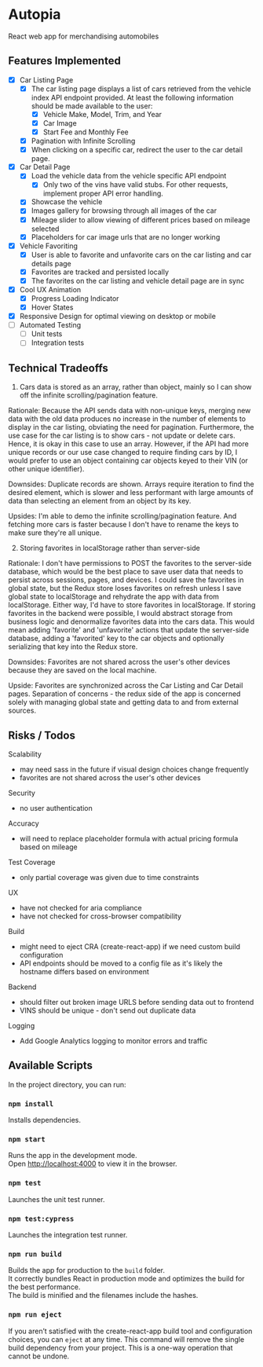# Autopia

React web app for merchandising automobiles

## Features Implemented

- [x] Car Listing Page
  - [x] The car listing page displays a list of cars retrieved from the vehicle index API endpoint provided. At least the following information should be made available to the user:
    - [x] Vehicle Make, Model, Trim, and Year
    - [x] Car Image
    - [x] Start Fee and Monthly Fee
  - [x] Pagination with Infinite Scrolling
  - [x] When clicking on a specific car, redirect the user to the car detail page.
- [x] Car Detail Page
  - [x] Load the vehicle data from the vehicle specific API endpoint
    - [x] Only two of the vins have valid stubs. For other requests, implement proper API error handling.
  - [x] Showcase the vehicle
  - [x] Images gallery for browsing through all images of the car
  - [x] Mileage slider to allow viewing of different prices based on mileage selected
  - [x] Placeholders for car image urls that are no longer working
- [x] Vehicle Favoriting
  - [x] User is able to favorite and unfavorite cars on the car listing and car details page
  - [x] Favorites are tracked and persisted locally
  - [x] The favorites on the car listing and vehicle detail page are in sync
- [x] Cool UX Animation
  - [x] Progress Loading Indicator
  - [x] Hover States
- [x] Responsive Design for optimal viewing on desktop or mobile
- [ ] Automated Testing
  - [ ] Unit tests
  - [ ] Integration tests

## Technical Tradeoffs

1) Cars data is stored as an array, rather than object, mainly so I can show off the infinite scrolling/pagination feature.

  Rationale: Because the API sends data with non-unique keys, merging new data with the old data produces no increase in the number of elements to display in the car listing, obviating the need for pagination. Furthermore, the use case for the car listing is to show cars - not update or delete cars. Hence, it is okay in this case to use an array. However, if the API had more unique records or our use case changed to require finding cars by ID, I would prefer to use an object containing car objects keyed to their VIN (or other unique identifier).

  Downsides: Duplicate records are shown. Arrays require iteration to find the desired element, which is slower and less performant with large amounts of data than selecting an element from an object by its key.

  Upsides: I'm able to demo the infinite scrolling/pagination feature. And fetching more cars is faster because I don't have to rename the keys to make sure they're all unique.

2) Storing favorites in localStorage rather than server-side

  Rationale: I don't have permissions to POST the favorites to the server-side database, which would be the best place to save user data that needs to persist across sessions, pages, and devices. I could save the favorites in global state, but the Redux store loses favorites on refresh unless I save global state to localStorage and rehydrate the app with data from localStorage. Either way, I'd have to store favorites in localStorage. If storing favorites in the backend were possible, I would abstract storage from business logic and denormalize favorites data into the cars data. This would mean adding 'favorite' and 'unfavorite' actions that update the server-side database, adding a 'favorited' key to the car objects and optionally serializing that key into the Redux store.

  Downsides: Favorites are not shared across the user's other devices because they are saved on the local machine.

  Upside: Favorites are synchronized across the Car Listing and Car Detail pages. Separation of concerns - the redux side of the app is concerned solely with managing global state and getting data to and from external sources.

## Risks / Todos

Scalability
  - may need sass in the future if visual design choices change frequently
  - favorites are not shared across the user's other devices

Security
  - no user authentication

Accuracy
  - will need to replace placeholder formula with actual pricing formula based on mileage

Test Coverage
  - only partial coverage was given due to time constraints

UX
  - have not checked for aria compliance
  - have not checked for cross-browser compatibility

Build
  - might need to eject CRA (create-react-app) if we need custom build configuration
  - API endpoints should be moved to a config file as it's likely the hostname differs based on environment

Backend
  - should filter out broken image URLS before sending data out to frontend
  - VINS should be unique - don't send out duplicate data

Logging
  - Add Google Analytics logging to monitor errors and traffic

## Available Scripts

In the project directory, you can run:

### `npm install`

Installs dependencies.

### `npm start`

Runs the app in the development mode.<br>
Open [http://localhost:4000](http://localhost:4000) to view it in the browser.

### `npm test`

Launches the unit test runner.

### `npm test:cypress`

Launches the integration test runner.

### `npm run build`

Builds the app for production to the `build` folder.<br>
It correctly bundles React in production mode and optimizes the build for the best performance.<br>
The build is minified and the filenames include the hashes.<br>

### `npm run eject`

If you aren’t satisfied with the create-react-app build tool and configuration choices, you can `eject` at any time. This command will remove the single build dependency from your project. This is a one-way operation that cannot be undone.
